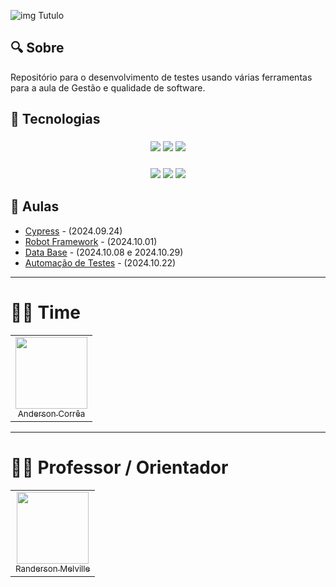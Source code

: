 ![img Tutulo](https://capsule-render.vercel.app/api?type=waving&height=300&color=0:00FFB0,100:a82da8&text=Gestão%20e%20qualidade%20de%20software&textBg=false&fontColor=FFFFFF&fontSize=50&animation=twinkling&stroke=0000FF)

## 🔍 Sobre
Repositório para o desenvolvimento de testes usando várias ferramentas para a aula de Gestão e qualidade de software.

## 🚀 Tecnologias

<h3 align="center"> 
  <img src="https://img.shields.io/badge/Testing-ff6163?style=for-the-badge&logo=Testing&logoColor=white"/>
  <img src="https://img.shields.io/badge/Cypress-388B6F?style=for-the-badge&logo=Cypress&logoColor=white"/>
  <img src="https://img.shields.io/badge/Robot Framework-000000?style=for-the-badge&logo=RobotFramework&logoColor=white"/>
</h3>

<h3 align="center"> 
  <img src="https://img.shields.io/badge/Database-172c73?style=for-the-badge&logo=Testing&logoColor=white"/>
  <img src="https://img.shields.io/badge/PostgreSQL-2f6792?style=for-the-badge&logo=PostgreSQL&logoColor=white"/>
  <img src="https://img.shields.io/badge/-MySQL-4a7da4?style=for-the-badge&logo=MySQL&logoColor=white"/>
</h3>

## 📘 Aulas
- [Cypress](./tree/main/01-Configuracoes_e_Cypress) - (2024.09.24)
- [Robot Framework](./tree/main/02-Robot_Framework) - (2024.10.01)
- [Data Base](./tree/main/03-Banco_de_Dados) - (2024.10.08 e 2024.10.29)
- [Automação de Testes](./tree/main/04-Automacao_de_Testes_e_IA) - (2024.10.22)
---

# 👨‍💻 Time

<table>
  <tr>
    <td align="center">
      <a href="https://github.com/Anderson-Andy-Correa">
        <img src="https://avatars.githubusercontent.com/u/106445568?v=4" width="115"><br>
        <sub>Anderson Corrêa</sub>
      </a>
    </td>
    <!-- Adicione outros membros aqui -->
  </tr>
</table>

---

# 👨‍🎓 Professor / Orientador

<table>
  <tr>
    <td align="center">
      <a href="https://github.com/RandMelville">
        <img src="https://avatars.githubusercontent.com/u/16937328?v=4" width="115"><br>
        <sub>Randerson Melville</sub>
      </a>
    </td>
  </tr>
</table>
